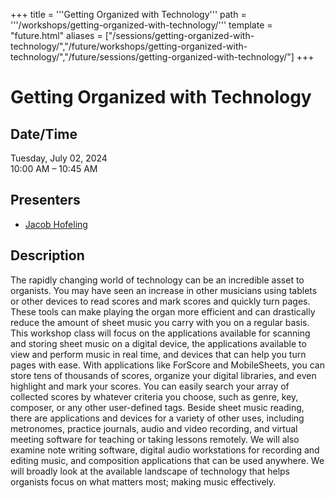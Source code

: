 +++
title = '''Getting Organized with Technology'''
path = '''/workshops/getting-organized-with-technology/'''
template = "future.html"
aliases = ["/sessions/getting-organized-with-technology/","/future/workshops/getting-organized-with-technology/","/future/sessions/getting-organized-with-technology/"]
+++

<h1>Getting Organized with Technology</h1>

<h2>Date/Time</h2>
<p>Tuesday, July 02, 2024<br>
10:00 AM – 10:45 AM</p>
<h2>Presenters</h2>
<ul>
<li><a href="/presenters/jacob-hofeling/">Jacob Hofeling</a></li>
</ul>
<h2>Description</h2>

The rapidly changing world of technology can be an incredible asset to organists. You may have seen an increase in other musicians using tablets or other devices to read scores and mark scores and quickly turn pages. These tools can make playing the organ more efficient and can drastically reduce the amount of sheet music you carry with you on a regular basis. This workshop class will focus on the applications available for scanning and storing sheet music on a digital device, the applications available to view and perform music in real time, and devices that can help you turn pages with ease. With applications like ForScore and MobileSheets, you can store tens of thousands of scores, organize your digital libraries, and even highlight and mark your scores. You can easily search your array of collected scores by whatever criteria you choose, such as genre, key, composer, or any other user-defined tags. Beside sheet music reading, there are applications and devices for a variety of other uses, including metronomes, practice journals, audio and video recording, and virtual meeting software for teaching or taking lessons remotely. We will also examine note writing software, digital audio workstations for recording and editing music, and composition applications that can be used anywhere. We will broadly look at the available landscape of technology that helps organists focus on what matters most; making music effectively.


